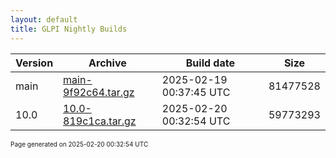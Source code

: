 ```yaml
---
layout: default
title: GLPI Nightly Builds
---
```


Version|Archive|Build date|Size
---|---|---|---
main|[main-9f92c64.tar.gz](main-9f92c64.tar.gz)|2025-02-19 00:37:45 UTC|81477528
10.0|[10.0-819c1ca.tar.gz](10.0-819c1ca.tar.gz)|2025-02-20 00:32:54 UTC|59773293

<font size="1">Page generated on 2025-02-20 00:32:54 UTC</font>
